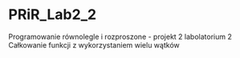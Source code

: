 # PRiR_Lab2_2
Programowanie równolegle i rozproszone - projekt 2 labolatorium 2 Całkowanie funkcji z wykorzystaniem wielu wątków
